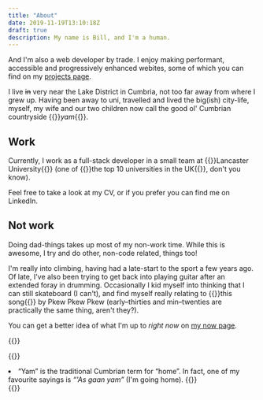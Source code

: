 ```yaml
---
title: "About"
date: 2019-11-19T13:10:18Z
draft: true
description: My name is Bill, and I'm a human.
---
```


And I'm also a web developer by trade. I enjoy making performant, accessible and progressively enhanced webites, some of which you can find on my [projects page](/projects).

I live ~~in~~ very near the Lake District in Cumbria, not too far away from where I grew up. Having been away to uni, travelled and lived the big(ish) city-life, myself, my wife and our two children now call the good ol' Cumbrian countryside {{<footnote-link yam>}}_yam_{{</footnote-link>}}.

## Work

Currently, I work as a full-stack developer in a small team at {{<external-link href="https://www.lancaster.ac.uk">}}Lancaster University{{</external-link>}} (one of {{<external-link href="https://www.theguardian.com/education/ng-interactive/2018/may/29/university-league-tables-2019">}}the top 10 universities in the UK{{</external-link>}}, don't you know).

Feel free to take a look at my CV, or if you prefer you can find me on LinkedIn.

## Not work

Doing dad-things takes up most of my non-work time. While this is awesome, I try and do other, non-code related, things too!

I'm really into climbing, having had a late-start to the sport a few years ago. Of late, I've also been trying to get back into playing guitar after an extended foray in drumming. Occasionally I kid myself into thinking that I can still skateboard (I can't), and find myself really relating to {{<external-link href="https://pkewx3.bandcamp.com/track/mid-20s-skateboarder-4" title="Mid-20's Skateboarder by Pkew Pkew Pkew">}}this song{{</external-link>}} by Pkew Pkew Pkew (early&ndash;thirties and min&ndash;twenties are practically the same thing, aren't they?).

You can get a better idea of what I'm up to _right now_ on [my now page](/now).

{{<signoff>}}

{{<blogfooter>}}
<li id="yam-footnote">
    &ldquo;Yam&rdquo; is the traditional Cumbrian term for &ldquo;home&rdquo;. In fact, one of my favourite sayings is <i>&ldquo;'As gaan yam&rdquo;</i> (I'm going home).
    {{<footnote-back yam-link >}}
</li>
{{</blogfooter>}}
